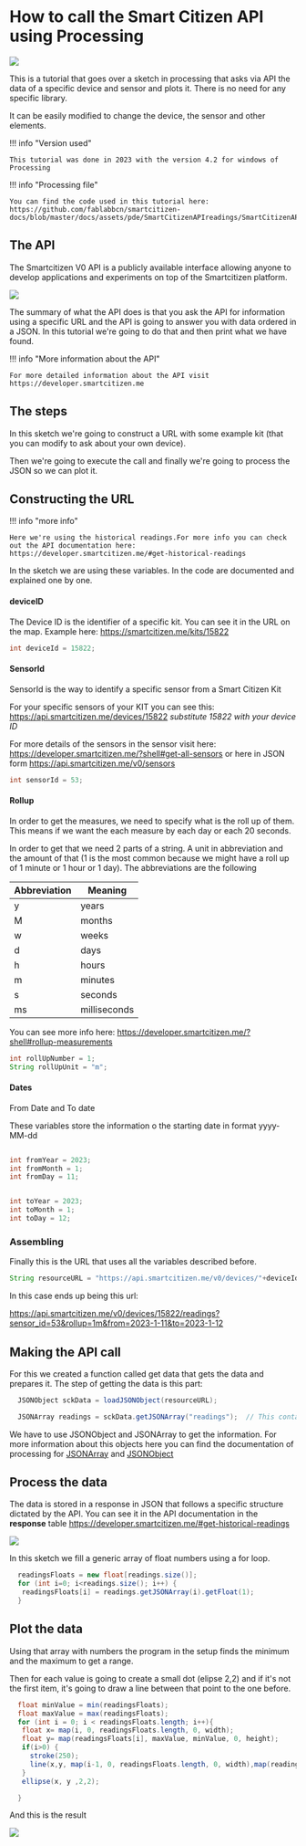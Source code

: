 # How to call the Smart Citizen API using Processing

![](https://i.imgur.com/2xtIx82.png)

This is a tutorial that goes over a sketch in processing that asks via API the data of a specific device and sensor and plots it. There is no need for any specific library. 

It can be easily modified to change the device, the sensor and other elements. 

!!! info "Version used"

    This tutorial was done in 2023 with the version 4.2 for windows of Processing
    
!!! info "Processing file"

    
    You can find the code used in this tutorial here: https://github.com/fablabbcn/smartcitizen-docs/blob/master/docs/assets/pde/SmartCitizenAPIreadings/SmartCitizenAPIreadings.pde
    
    
## The API

The Smartcitizen V0 API is a publicly available interface allowing anyone to develop applications and experiments on top of the Smartcitizen platform.

![](https://i.imgur.com/PV4YkRD.png)


The summary of what the API does is that you ask the API for information using a specific URL and the API is going to answer you with data ordered in a JSON. In this tutorial we're going to do that and then print what we have found. 

!!! info "More information about the API"

    For more detailed information about the API visit https://developer.smartcitizen.me
    
## The steps

In this sketch we're going to construct a URL with some example kit (that you can modify to ask about your own device). 

Then we're going to execute the call and finally we're going to process the JSON so we can plot it. 


## Constructing the URL

!!! info "more info"

    Here we're using the historical readings.For more info you can check out the API documentation here: https://developer.smartcitizen.me/#get-historical-readings

In the sketch we are using these variables. In the code are documented and explained one by one. 

#### deviceID

The Device ID is the identifier of a specific kit. You can see it in the URL on the map. Example here: https://smartcitizen.me/kits/15822 

``` java
int deviceId = 15822;
``` 

#### SensorId

SensorId is the way to identify a specific sensor from a Smart Citizen Kit

For your specific sensors of your KIT you can see this: https://api.smartcitizen.me/devices/15822 *substitute 15822 with your device ID* 

For more details of the sensors in the sensor visit here:
https://developer.smartcitizen.me/?shell#get-all-sensors
or here in JSON form
https://api.smartcitizen.me/v0/sensors

``` java
int sensorId = 53;
```

#### Rollup 

In order to get the measures, we need to specify what is the roll up of them. This means if we want the each measure by each day or each 20 seconds. 

In order to get that we need 2 parts of a string. A unit in abbreviation and the amount of that (1 is the most common because we might have a roll up of 1 minute or 1 hour or 1 day). The abbreviations are the following



| Abbreviation | Meaning | 
| -------- | -------- |
|y |    years|
|M |    months|
|w  |weeks|
|d |    days|
|h  |hours|
|m |    minutes|
|s |    seconds|
|ms |   milliseconds|

You can see more info here:
https://developer.smartcitizen.me/?shell#rollup-measurements

``` java
int rollUpNumber = 1;
String rollUpUnit = "m";
```


#### Dates


From Date and To date 

These variables store the information o the starting date in format yyyy-MM-dd

``` java

int fromYear = 2023;
int fromMonth = 1;
int fromDay = 11;


int toYear = 2023;
int toMonth = 1;
int toDay = 12;
``` 

### Assembling

Finally this is the URL that uses all the variables described before. 
``` java
String resourceURL = "https://api.smartcitizen.me/v0/devices/"+deviceId+"/readings?sensor_id="+sensorId+"&rollup="+rollUpNumber+rollUpUnit+"&from="+fromYear+"-"+fromMonth+"-"+fromDay+"&to="+toYear+"-"+toMonth+"-"+toDay;
```

In this case ends up being this url:

https://api.smartcitizen.me/v0/devices/15822/readings?sensor_id=53&rollup=1m&from=2023-1-11&to=2023-1-12

## Making the API call

For this we created a function called get data that gets the data and prepares it. The step of getting the data is this part:

```java
  JSONObject sckData = loadJSONObject(resourceURL);

  JSONArray readings = sckData.getJSONArray("readings");  // This contains your requested device info and data.
```

We have to use JSONObject and JSONArray to get the information. For more information about this objects here you can find the documentation of processing for [JSONArray](https://processing.org/reference/JSONArray.html) and [JSONObject](https://processing.org/reference/JSONObject.html)

## Process the data

The data is stored in a response in JSON that follows a specific structure dictated by the API. You can see it in the API documentation in the **response** table https://developer.smartcitizen.me/#get-historical-readings

![](https://i.imgur.com/JqNuJfd.png)

In this sketch we fill a generic array of float numbers using a for loop. 

```java
  readingsFloats = new float[readings.size()];
  for (int i=0; i<readings.size(); i++) {
   readingsFloats[i] = readings.getJSONArray(i).getFloat(1);
  }
```

## Plot the data

Using that array with numbers the program in the setup finds the minimum and the maximum to get a range. 

Then for each value is going to create a small dot (elipse 2,2) and if it's not the first item, it's going to draw a line between that point to the one before. 

``` java
  float minValue = min(readingsFloats);
  float maxValue = max(readingsFloats);
  for (int i = 0; i < readingsFloats.length; i++){
   float x= map(i, 0, readingsFloats.length, 0, width);
   float y= map(readingsFloats[i], maxValue, minValue, 0, height);
   if(i>0) {
     stroke(250);
     line(x,y, map(i-1, 0, readingsFloats.length, 0, width),map(readingsFloats[i-1], maxValue, minValue, 0, height)); 
   }
   ellipse(x, y ,2,2); 

  }
``` 

And this is the result

![](https://i.imgur.com/ldi4dcS.png)
